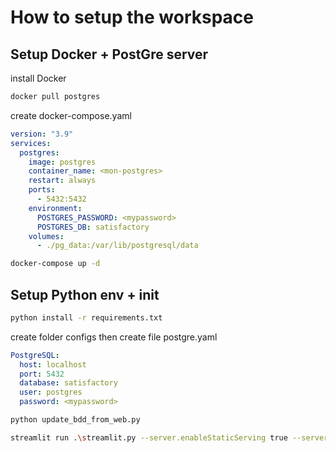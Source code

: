 # How to setup the workspace

## Setup Docker + PostGre server

install Docker

```bash
docker pull postgres
```

create docker-compose.yaml

```yaml
version: "3.9"
services:
  postgres:
    image: postgres
    container_name: <mon-postgres>
    restart: always
    ports:
      - 5432:5432
    environment:
      POSTGRES_PASSWORD: <mypassword>
      POSTGRES_DB: satisfactory
    volumes:
      - ./pg_data:/var/lib/postgresql/data
```

```bash
docker-compose up -d
```

## Setup Python env + init

```bash
python install -r requirements.txt
```

create folder configs then 
create file postgre.yaml

```yaml
PostgreSQL:
  host: localhost
  port: 5432
  database: satisfactory
  user: postgres
  password: <mypassword>
```

```bash
python update_bdd_from_web.py
```

```bash
streamlit run .\streamlit.py --server.enableStaticServing true --server.port <8501>
```